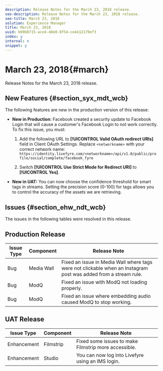 ```yaml
---
description: Release Notes for the March 23, 2018 release.
seo-description: Release Notes for the March 23, 2018 release.
seo-title: March 23, 2018
solution: Experience Manager
title: March 23, 2018
uuid: b69b8715-ace4-48e0-8f54-ce4e12170ef3
index: y
internal: n
snippet: y
---
```


# March 23, 2018{#march}

Release Notes for the March 23, 2018 release.

## New Features {#section_syx_mdt_wcb}

The following features are new in the production version of this release:

* **New in Production:** Facebook created a security update to Facebook Login that will cause a customer's Facebook Login to not work correctly. To fix this issue, you must:

    1. Add the following URL to **[!UICONTROL Valid OAuth redirect URIs]** field in Client OAuth Settings. Replace `<networkname>` with your correct network name:
       `https://identity.livefyre.com/<networkname>/api/v1.0/public/profile/social/complete/facebook_fyre`
    
    1. Switch **[!UICONTROL Use Strict Mode for Redirect URI]** to **[!UICONTROL Yes]**.

* **New in UAT:** You can now choose the confidence threshold for smart tags in streams. Setting the precision score (0-100) for tags allows you to control the accuracy of the assets we are retrieving.

## Issues {#section_ehw_ndt_wcb}

The issues in the following tables were resolved in this release.

## Production Release

|  **Issue Type** | **Component** | **Release Note** |
|---|---|---|
|  Bug | Media Wall | Fixed an issue in Media Wall where tags were not clickable when an Instagram post was added from a stream rule. |
|  Bug | ModQ | Fixed an issue with ModQ not loading properly. |
|  Bug | ModQ | Fixed an issue where embedding audio caused ModQ to stop working. |

## UAT Release

|  **Issue Type** | **Component** | **Release Note** |
|---|---|---|
|  Enhancement | Filmstrip | Fixed some issues to make Filmstrip more accessible. |
|  Enhancement | Studio | You can now log into Livefyre using an IMS login. |

